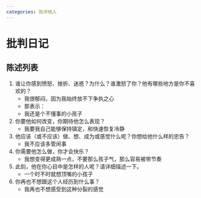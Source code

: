 ```yaml
---
categories: 批评他人
---
```


# 批判日记

## 陈述列表

1. 谁让你感到愤怒、挫折、迷惑？为什么？谁激怒了你？他有哪些地方是你不喜欢的？
    - 我很郁闷，因为我始终放不下争执之心
    - 那表示：
    - 我还是个不懂事的小孩子
2. 你要他如何改变，你期待他怎么表现？
    - 我要我自己能够保持镇定，和快速恢复冷静
3. 他应该（或不应该）做、想、成为或感觉什么呢？你想给他什么样的忠告？
    - 我不应该多管闲事
4. 你需要他怎么做，你才会快乐？
    - 我想变得更成熟一点，不要那么孩子气，那么容易被带节奏
5. 此刻，他在你心目中是怎样的人呢？请详细描述一下。
    - 一个时不时就想顶嘴的小孩子
6. 你再也不想跟这个人经历到什么事？
    - 我再也不想感受到这种分裂的感觉

